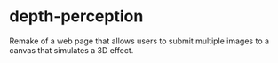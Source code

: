 # depth-perception
Remake of a web page that allows users to submit multiple images to a canvas that simulates a 3D effect.
